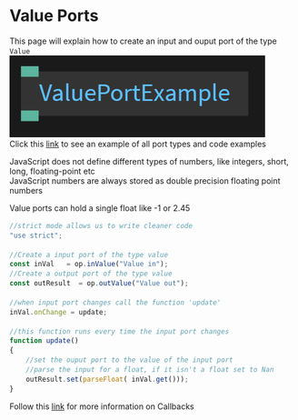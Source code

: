 # Value Ports

This page will explain how to create an input and ouput port of the type `Value`<br>
![Button](../img/creating_ports_value_port_color.png)<br> 
Click this [link](https://cables.gl/ui/#/project/5b9f692e671e52e512ab3af3) to see an example of all port types and code examples

JavaScript does not define different types of numbers, like integers, short, long, floating-point etc <br>
JavaScript numbers are always stored as double precision floating point numbers

Value ports can hold a single float like -1 or 2.45

```javascript
//strict mode allows us to write cleaner code
"use strict";

//Create a input port of the type value
const inVal   = op.inValue("Value in");
//Create a output port of the type value
const outResult  = op.outValue("Value out");

//when input port changes call the function 'update'
inVal.onChange = update;

//this function runs every time the input port changes
function update()
{
    //set the ouput port to the value of the input port
    //parse the input for a float, if it isn't a float set to Nan 
    outResult.set(parseFloat( inVal.get()));
}
```

Follow this [link](../../dev_callbacks/dev_callbacks.md) for more information on Callbacks
